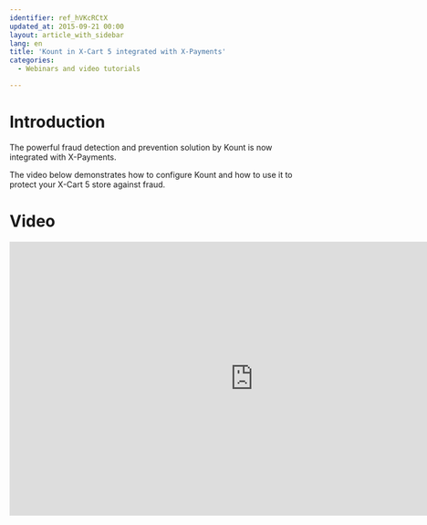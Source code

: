 ```yaml
---
identifier: ref_hVKcRCtX
updated_at: 2015-09-21 00:00
layout: article_with_sidebar
lang: en
title: 'Kount in X-Cart 5 integrated with X-Payments'
categories:
  - Webinars and video tutorials

---
```



# Introduction

The powerful fraud detection and prevention solution by Kount is now integrated with X-Payments.

The video below demonstrates how to configure Kount and how to use it to protect your X-Cart 5 store against fraud.

# Video

<iframe class="youtube-player" type="text/html" style="width: 853px; height: 480px" src="https://www.youtube.com/embed/jZUsqdu4S20" frameborder="0"></iframe>